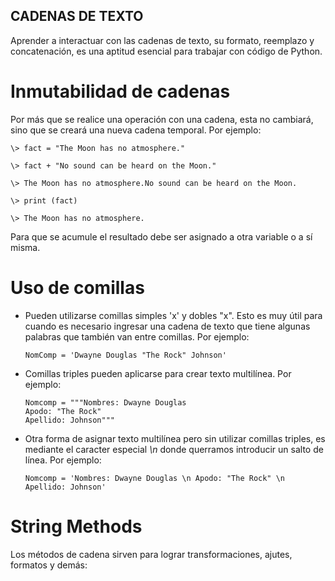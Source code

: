 ## **CADENAS DE TEXTO**

Aprender a interactuar con las cadenas de texto, su formato, reemplazo y concatenación, es una aptitud esencial para trabajar con código de Python.

# **Inmutabilidad de cadenas**

Por más que se realice una operación con una cadena, esta no cambiará, sino que se creará una nueva cadena temporal. Por ejemplo:

    \> fact = "The Moon has no atmosphere."

    \> fact + "No sound can be heard on the Moon."

    \> The Moon has no atmosphere.No sound can be heard on the Moon.

    \> print (fact)

    \> The Moon has no atmosphere.

Para que se acumule el resultado debe ser asignado a otra variable o a sí misma.

# **Uso de comillas**

* Pueden utilizarse comillas simples 'x' y dobles "x". Esto es muy útil para cuando es necesario ingresar una cadena de texto que tiene algunas palabras que también van entre comillas. Por ejemplo:

      NomComp = 'Dwayne Douglas "The Rock" Johnson' 
* Comillas triples pueden aplicarse para crear texto multilínea. Por ejemplo:

      Nomcomp = """Nombres: Dwayne Douglas
      Apodo: "The Rock"
      Apellido: Johnson"""
* Otra forma de asignar texto multilínea pero sin utilizar comillas triples, es mediante el caracter especial *\n* donde querramos introducir un salto de línea. Por ejemplo:

      Nomcomp = 'Nombres: Dwayne Douglas \n Apodo: "The Rock" \n Apellido: Johnson'

# **String Methods**

Los métodos de cadena sirven para lograr transformaciones, ajutes, formatos y demás:




